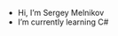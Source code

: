 - Hi, I’m Sergey Melnikov
- I’m currently learning C#

<!---
sergmelnikov/sergmelnikov is a ✨ special ✨ repository because its `README.md` (this file) appears on your GitHub profile.
You can click the Preview link to take a look at your changes.
--->
